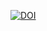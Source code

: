 <a href="https://zenodo.org/doi/10.5281/zenodo.12748543"><img src="https://zenodo.org/badge/829324506.svg" alt="DOI"></a>
